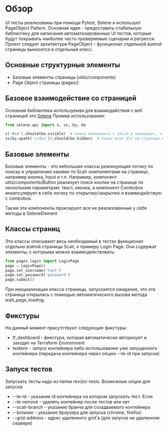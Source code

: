 # Обзор

UI тесты реализованы при помощи Pytest, Selene и использует PageObject Pattern.
Основная идея - предоставить стабильную библиотеку для написания автоматизированных UI тестов, которые будут покрывать наиболее часто проверяемые сценарии и регресси.
Проект следует архитектуре PageObject - функционал отдельной взятой страницы выносится в отдельный класс.

## Основные структурные элементы

 * Базовые элементы страницы (utils/components)
 * Page Object страницы (pages/)

## Базовое взаимодействие со страницей
Основная библиотека используемая для взаимодействия с веб страницей это [Selene](https://github.com/yashaka/selene)
Пример использования:

```python
from selene.api import s, ss, by, be

s('#id').should(be.visible)  # поиск компонента с id=id и проверяет, что компонент виден
ss(by.xpath('//div')).should(be.hidden)  # поиск всех div на странице и проверка, что они не видны
```


## Базовые элементы

Базовые элементы - это небольшие классы реализующие логику по поиску и управлению какими-то Scalr компонентами на странице, например кнопка, Input и т.п.
Например, компонент utils/components/Button реализует поиск кнопки на странице по нескольким параметрам: текст, иконка, а 
компонент Combobox инкапсулирует в себе логику по открытию/закрытию и взаимодействую с combobox.

Также эти компоненты проксируют все не реализованные у себя методы в SeleneElement


## Классы страниц

Эти классы описывают весь необходимый в тестах функционал отдельно взятой страницы Scalr, к примеру Login Page.
Они содержат элементы, с которыми можно взаимодействовать:

```python
from pages.login import LoginPage
page = LoginPage()
page.set_username('test')
page.set_password('password')
page.submit()
```

При инициализации класса страницы, запускается ожидание, что эта страница открылась с помощью автоматического вызова метода wait_page_loading.


## Фикстуры
На данный момент присутствуют следующие фикстуры:
* tf_dashboard - фикстура, которая автоматически авторизует и заходит на Terraform Environment
* testenv - запуск контейнера либо использование уже запущенного контейнера (передача контейнера через опцию --te-id при запуске)


## Запуск тестов

Запускать тесты надо из папки revizor-tests. Возможные опции для запуска:

* --te-id - указание id контейнера на котором запускать тест. Если
* --te-remove - удалять контейнер после тестов или нет
* --scalr-branch - указание бранча для созадваемого контейнера
* --browser - указание браузера для запуска (chrome, firefox)
* --grid-address - адрес удаленного grid'а (для запуска на удаленном сервере)



